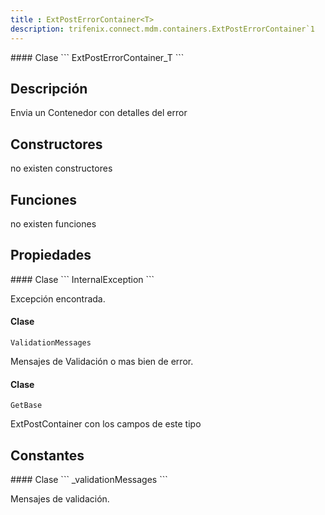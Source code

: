 ```yaml
---
title : ExtPostErrorContainer<T>
description: trifenix.connect.mdm.containers.ExtPostErrorContainer`1
---
```




<CodeBlock slots = 'heading, code' repeat = '1' languages = 'C#' />
#### Clase
```
ExtPostErrorContainer_T
```

## Descripción
Envia un Contenedor con detalles del error
## Constructores

no existen constructores


## Funciones

no existen funciones

## Propiedades

<CodeBlock slots = 'heading, code' repeat = '1' languages = 'C#' />
#### Clase
```
InternalException
```

Excepción encontrada.
<CodeBlock slots = 'heading, code' repeat = '1' languages = 'C#' />
#### Clase
```
ValidationMessages
```

Mensajes de Validación o mas bien de error.
<CodeBlock slots = 'heading, code' repeat = '1' languages = 'C#' />
#### Clase
```
GetBase
```

ExtPostContainer con los campos de este tipo
## Constantes
<CodeBlock slots = 'heading, code' repeat = '1' languages = 'C#' />
#### Clase
```
_validationMessages
```

Mensajes de validación.
